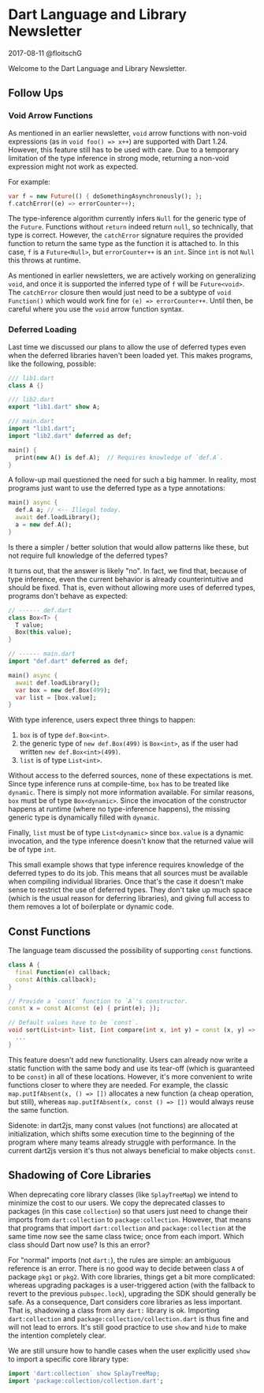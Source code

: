 # Dart Language and Library Newsletter
2017-08-11
@floitschG

Welcome to the Dart Language and Library Newsletter.

## Follow Ups

### Void Arrow Functions
As mentioned in an earlier newsletter, `void` arrow functions with non-void expressions (as in `void foo() => x++`) are supported with Dart 1.24. However, this feature still has to be used with care. Due to a temporary limitation of the type inference in strong mode, returning a non-void expression might not work as expected.

For example:

``` dart
var f = new Future(() { doSomethingAsynchronously(); };
f.catchError((e) => errorCounter++);
```

The type-inference algorithm currently infers `Null` for the generic type of the `Future`. Functions without `return` indeed return `null`, so technically, that type is correct. However, the `catchError` signature requires the provided function to return the same type as the function it is attached to. In this case, `f` is a `Future<Null>`, but `errorCounter++` is an `int`. Since `int` is not `Null` this throws at runtime.

As mentioned in earlier newsletters, we are actively working on generalizing `void`, and once it is supported the inferred type of `f` will be `Future<void>`. The `catchError` closure then would just need to be a subtype of `void Function()` which would work fine for `(e) => errorCounter++`. Until then, be careful where you use the `void` arrow function syntax.

### Deferred Loading
Last time we discussed our plans to allow the use of deferred types even when the deferred libraries haven't been loaded yet. This makes programs, like the following, possible:

``` dart
/// lib1.dart
class A {}

/// lib2.dart
export "lib1.dart" show A;

/// main.dart
import "lib1.dart";
import "lib2.dart" deferred as def;

main() {
  print(new A() is def.A);  // Requires knowledge of `def.A`.
}
```

A follow-up mail questioned the need for such a big hammer. In reality, most programs just want to use the deferred type as a type annotations:

``` dart
main() async {
  def.A a; // <-- Illegal today.
  await def.loadLibrary();
  a = new def.A();
}
```

Is there a simpler / better solution that would allow patterns like these, but not require full knowledge of the deferred types?

It turns out, that the answer is likely "no". In fact, we find that, because of type inference, even the current behavior is already counterintuitive and should be fixed. That is, even without allowing more uses of deferred types, programs don't behave as expected:

``` dart
// ------ def.dart
class Box<T> {
  T value;
  Box(this.value);
}

// ------ main.dart
import "def.dart" deferred as def;

main() async {
  await def.loadLibrary();
  var box = new def.Box(499);
  var list = [box.value];
}
```

With type inference, users expect three things to happen:
1. `box` is of type `def.Box<int>`.
2. the generic type of `new def.Box(499)` is `Box<int>`, as if the user had written `new def.Box<int>(499)`.
3. `list` is of type `List<int>`.

Without access to the deferred sources, none of these expectations is met. Since type inference runs at compile-time, `box` has to be treated like `dynamic`. There is simply not more information available. For similar reasons, `box` must be of type `Box<dynamic>`. Since the invocation of the constructor happens at runtime (where no type-inference happens), the missing generic type is dynamically filled with `dynamic`.

Finally, `list` must be of type `List<dynamic>` since `box.value` is a dynamic invocation, and the type inference doesn't know that the returned value will be of type `int`.

This small example shows that type inference requires knowledge of the deferred types to do its job. This means that all sources must be available when compiling individual libraries. Once that's the case it doesn't make sense to restrict the use of deferred types. They don't take up much space (which is the usual reason for deferring libraries), and giving full access to them removes a lot of boilerplate or dynamic code.

## Const Functions
The language team discussed the possibility of supporting `const` functions.

``` dart
class A {
  final Function(e) callback;
  const A(this.callback);
}

// Provide a `const` function to `A`'s constructor.
const x = const A(const (e) { print(e); });

// Default values have to be `const`.
void sort(List<int> list, [int compare(int x, int y) = const (x, y) => x - y) {
  ...
}
```

This feature doesn't add new functionality. Users can already now write a static function with the same body and use its tear-off (which is guaranteed to be `const`) in all of these locations. However, it's more convenient to write functions closer to where they are needed. For example, the classic `map.putIfAbsent(x, () => [])` allocates a new function (a cheap operation, but still), whereas `map.putIfAbsent(x, const () => [])` would always reuse the same function.

Sidenote: in dart2js, many const values (not functions) are allocated at initialization, which shifts some execution time to the beginning of the program where many teams already struggle with performance. In the current dart2js version it's thus not always beneficial to make objects `const`.

## Shadowing of Core Libraries
When deprecating core library classes (like `SplayTreeMap`) we intend to minimize the cost to our users. We copy the deprecated classes to packages (in this case `collection`) so that users just need to change their imports from `dart:collection` to `package:collection`. However, that means that programs that import `dart:collection` and `package:collection` at the same time now see the same class twice; once from each import. Which class should Dart now use? Is this an error?

For "normal" imports (not `dart:`), the rules are simple: an ambiguous reference is an error. There is no good way to decide between class `A` of package `pkg1` or `pkg2`. With core libraries, things get a bit more complicated: whereas upgrading packages is a user-triggered action (with the fallback to revert to the previous `pubspec.lock`), upgrading the SDK should generally be safe. As a consequence, Dart considers core libraries as less important. That is, shadowing a class from any `dart:` library is ok. Importing `dart:collection` and `package:collection/collection.dart` is thus fine and will not lead to errors. It's still good practice to use `show` and `hide` to make the intention completely clear.

We are still unsure how to handle cases when the user explicitly used `show` to import a specific core library type:

``` dart
import 'dart:collection` show SplayTreeMap;
import 'package:collection/collection.dart';
```

